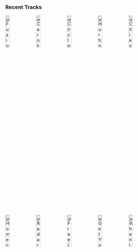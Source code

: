 ### Recent Tracks
[<img src='https://lastfm.freetls.fastly.net/i/u/300x300/3b25c8fad4ecd937813186b7887ed8af.png' width='16%' height='16%' alt='Fusion'>](https://www.last.fm/music/rogue/_/fusion)&nbsp;&nbsp;&nbsp;&nbsp;[<img src='https://lastfm.freetls.fastly.net/i/u/300x300/c4ac472963255bd7fb9e5f7c9702854b.png' width='16%' height='16%' alt='Caroline'>](https://www.last.fm/music/briston%2bmaroney/_/caroline)&nbsp;&nbsp;&nbsp;&nbsp;[<img src='https://lastfm.freetls.fastly.net/i/u/300x300/8d5a82de4881fa8e068b18eb7bbfd30b.png' width='16%' height='16%' alt='Circles'>](https://www.last.fm/music/post%2bmalone/_/circles)&nbsp;&nbsp;&nbsp;&nbsp;[<img src='https://lastfm.freetls.fastly.net/i/u/300x300/1ebda4682748a70a07d076bd486dde23.png' width='16%' height='16%' alt='Hurting on Purpose (feat. K.Flay)'>](https://www.last.fm/music/whethan/_/hurting%2bon%2bpurpose%2b%2528feat.%2bk.flay%2529)&nbsp;&nbsp;&nbsp;&nbsp;[<img src='https://lastfm.freetls.fastly.net/i/u/300x300/1168bc76c432ccae7839677d268eefb5.png' width='16%' height='16%' alt='Cities'>](https://www.last.fm/music/throttle/_/cities)&nbsp;&nbsp;&nbsp;&nbsp;<br>[<img src='https://lastfm.freetls.fastly.net/i/u/300x300/3b96418b0b1321fc83a25ce14eea0643.png' width='16%' height='16%' alt='Homecoming'>](https://www.last.fm/music/kanye%2bwest/_/homecoming)&nbsp;&nbsp;&nbsp;&nbsp;[<img src='https://lastfm.freetls.fastly.net/i/u/300x300/579c163f83b5992d185b3eb42ba5a442.png' width='16%' height='16%' alt='Radar (feat. HONNE)'>](https://www.last.fm/music/whethan/_/radar%2b%2528feat.%2bhonne%2529)&nbsp;&nbsp;&nbsp;&nbsp;[<img src='https://lastfm.freetls.fastly.net/i/u/300x300/0170809522a5fb778f791cd10bc315bf.png' width='16%' height='16%' alt='Free (with Drew Love)'>](https://www.last.fm/music/louis%2bthe%2bchild/_/free%2b%2528with%2bdrew%2blove%2529)&nbsp;&nbsp;&nbsp;&nbsp;[<img src='https://lastfm.freetls.fastly.net/i/u/300x300/a42314db8ae8050c63e6cb75d52cf1f8.png' width='16%' height='16%' alt='Get Your Wish'>](https://www.last.fm/music/porter%2brobinson/_/get%2byour%2bwish)&nbsp;&nbsp;&nbsp;&nbsp;[<img src='https://lastfm.freetls.fastly.net/i/u/300x300/61b312b80cbca55964c8277c0d61c35d.png' width='16%' height='16%' alt='When Im Down'>](https://www.last.fm/music/whethan/_/when%2bi%2527m%2bdown)&nbsp;&nbsp;&nbsp;&nbsp;<br>